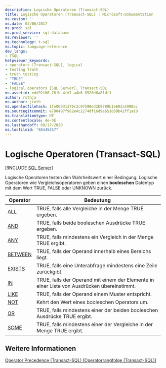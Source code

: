 ```yaml
---
description: Logische Operatoren (Transact-SQL)
title: Logische Operatoren (Transact-SQL) | Microsoft-Dokumentation
ms.custom: ''
ms.date: 03/06/2017
ms.prod: sql
ms.prod_service: sql-database
ms.reviewer: ''
ms.technology: t-sql
ms.topic: language-reference
dev_langs:
- TSQL
helpviewer_keywords:
- operators [Transact-SQL], logical
- testing truth
- truth testing
- "TRUE"
- "FALSE"
- logical operators [SQL Server], Transact-SQL
ms.assetid: edd92f08-76fb-4fd7-a4b6-8520d6a81df1
author: rothja
ms.author: jroth
ms.openlocfilehash: 1fe06931370c3c97598ed2b9789b1e692a3980ac
ms.sourcegitcommit: e700497f962e4c2274df16d9e651059b42ff1a10
ms.translationtype: HT
ms.contentlocale: de-DE
ms.lasthandoff: 08/17/2020
ms.locfileid: "88445457"
---
```

# <a name="logical-operators-transact-sql"></a>Logische Operatoren (Transact-SQL)
[!INCLUDE [SQL Server](../../includes/applies-to-version/sqlserver.md)]

  Logische Operatoren testen den Wahrheitswert einer Bedingung. Logische Operatoren wie Vergleichsoperatoren geben einen **booleschen** Datentyp mit dem Wert TRUE, FALSE oder UNKNOWN zurück.  
  
|Operator|Bedeutung|  
|--------------|-------------|  
|[ALL](../../t-sql/language-elements/all-transact-sql.md)|TRUE, falls alle Vergleiche in der Menge TRUE ergeben.|  
|[AND](../../t-sql/language-elements/and-transact-sql.md)|TRUE, falls beide booleschen Ausdrücke TRUE ergeben.|  
|[ANY](../../t-sql/language-elements/any-transact-sql.md)|TRUE, falls mindestens ein Vergleich in der Menge TRUE ergibt.|  
|[BETWEEN](../../t-sql/language-elements/between-transact-sql.md)|TRUE, falls der Operand innerhalb eines Bereichs liegt.|  
|[EXISTS](../../t-sql/language-elements/exists-transact-sql.md)|TRUE, falls eine Unterabfrage mindestens eine Zeile zurückgibt.|  
|[IN](../../t-sql/language-elements/in-transact-sql.md)|TRUE, falls der Operand mit einem der Elemente in einer Liste von Ausdrücken übereinstimmt.|  
|[LIKE](../../t-sql/language-elements/like-transact-sql.md)|TRUE, falls der Operand einem Muster entspricht.|  
|[NOT](../../t-sql/language-elements/not-transact-sql.md)|Kehrt den Wert eines booleschen Operators um.|  
|[OR](../../t-sql/language-elements/or-transact-sql.md)|TRUE, falls mindestens einer der beiden booleschen Ausdrücke TRUE ergibt.|  
|[SOME](../../t-sql/language-elements/some-any-transact-sql.md)|TRUE, falls mindestens einer der Vergleiche in der Menge TRUE ergibt.|  
  
## <a name="see-also"></a>Weitere Informationen  
 [Operator Precedence &#40;Transact-SQL&#41; (Operatorrangfolge (Transact-SQL))](../../t-sql/language-elements/operator-precedence-transact-sql.md)  
  
  
